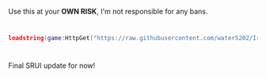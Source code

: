 Use this at your **OWN RISK**, I'm not responsible for any bans.
#
```lua
loadstring(game:HttpGet("https://raw.githubusercontent.com/water5202/Iridium/refs/heads/main/Iridium.lua"))()
```
#
Final SRUI update for now!
